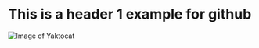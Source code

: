 # This is a header 1 example for github
![Image of Yaktocat](https://octodex.github.com/images/yaktocat.png)
